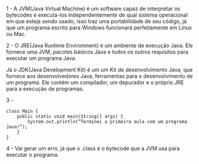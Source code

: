 1 - A JVM(Java Virtual Machine) é um software capaz de interpretar os bytecodes e executa-los independentemente de qual sistema operacional em que esteja sendo usado, isso traz uma portabilidade de seu código, já que um programa escrito para Windows funcionará perfeitamente em Linux ou Mac.

2 - O JRE(Java Runtime Environment) é um ambiente de execução Java. Ele fornece uma JVM, pacotes básicos Java e todos os outros requisitos para executar um programa Java.

Já o JDK(Java Development Kit) é um um Kit de desenvolvimento Java, que fornece aos desenvolvedores Java, ferramentas para o desenvolvimento de um programa. Ele contém um compilador, um depurador e o próprio JRE para a execução de programas.

3 -
````
class Main {
	public static void main(String[] args) {
		System.out.println(“Terminei a primeira aula com um programa Java!”);
	}
}
````

4 - Vai gerar um erro, já que o .class é o bytecode que a JVM usa para executar o programa.